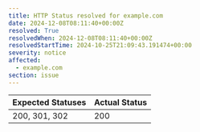 ```yaml
---
title: HTTP Status resolved for example.com
date: 2024-12-08T08:11:40+00:00Z
resolved: True
resolvedWhen: 2024-12-08T08:11:40+00:00Z
resolvedStartTime: 2024-10-25T21:09:43.191474+00:00
severity: notice
affected:
  - example.com
section: issue
---
```


| Expected Statuses | Actual Status  |
|-------------------|----------------|
| 200, 301, 302 | 200 |
